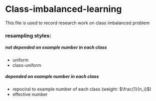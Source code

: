 # Class-imbalanced-learning
This file is used to record research work on class imbalanced problem


### resampling styles:

##### not depended on example number in each class
+ uniform
+ class-uniform


##### depended on example number in each class
+ repociral to example number of each class  (weight: $\frac{1}{n_i}$)
+ effective number
